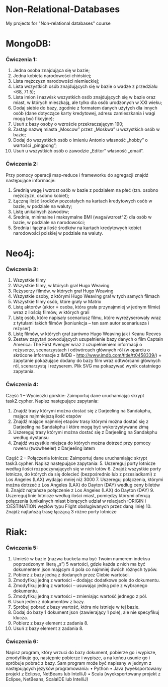# Non-Relational-Databases

My projects for "Non-relational databases" course


# MongoDB:
### Ćwiczenia 1:
1.	Jedna osoba znajdująca się w bazie; 
2.	Jedna kobieta narodowości chińskiej; 
3.	Lista mężczyzn narodowości niemieckiej;
4.	Lista wszystkich osób znajdujących się w bazie o wadze z przedziału <68, 71.5);
5.	Lista imion i nazwisk wszystkich osób znajdujących się w bazie oraz miast, w których mieszkają, ale tylko dla osób urodzonych w XXI wieku; 
6.	Dodaj siebie do bazy, zgodnie z formatem danych użytych dla innych osób (dane dotyczące karty kredytowej, adresu zamieszkania i wagi mogą być fikcyjne); 
7.	Usuń z bazy osoby o wzroście przekraczającym 190; 
8.	 Zastąp nazwę miasta „Moscow” przez „Moskwa” u wszystkich osób w bazie; 
9.	Dodaj do wszystkich osób o imieniu Antonio własność „hobby” o wartości „pingpong”; 
10.	Usuń u wszystkich osób o zawodzie „Editor” własność „email”. 

### Ćwiczenia 2:
Przy pomocy operacji map-reduce i  frameworku do agregacji znajdź następujące informacje: 
1.	Średnią wagę i wzrost osób w bazie z podziałem na płeć (tzn. osobno mężczyzn, osobno kobiet); 
2.	Łączną ilość środków pozostałych na kartach kredytowych osób w bazie, w podziale na waluty; 
3.	Listę unikalnych zawodów; 
4.	Średnie, minimalne i maksymalne BMI (waga/wzrost^2) dla osób w bazie, w podziale na narodowości; 
5.	Średnia i łączna ilość środków na kartach kredytowych kobiet narodowości polskiej w podziale na waluty.


# Neo4j:
### Ćwiczenia 3:
1.	Wszystkie filmy
2.	Wszystkie filmy, w których grał Hugo Weaving 
3.	Reżyserzy filmów, w których grał Hugo Weaving 
4.	Wszystkie osoby, z którymi Hugo Weaving grał w tych samych filmach 
5.	Wszystkie filmy osób, które grały w Matrix
6.	Listę aktorów (aktor = osoba, która grała przynajmniej w jednym filmie) wraz z ilością filmów, w których grali 
7.	Listę osób, które napisały scenariusz filmu, które wyreżyserowały wraz z tytułami takich filmów (koniunkcja – ten sam autor scenariusza i reżyser) 
8.	Listę filmów, w których grał zarówno Hugo Weaving jak i Keanu Reeves 
9.	Zestaw zapytań powodujących uzupełnienie bazy danych o film Captain America: The First Avenger wraz z uzupełnieniem informacji o reżyserze, scenarzystach i odtwórcach głównych ról (w oparciu o skrócone informacje z IMDB - http://www.imdb.com/title/tt0458339/) + zapytanie pokazujące dodany do bazy film wraz odtwórcami głównych ról, scenarzystą i reżyserem. Plik SVG ma pokazywać wynik ostatniego zapytania.  

### Ćwiczenia 4:
Część 1 – Wycieczki górskie:
Zaimportuj dane uruchamiając skrypt task2.cypher. Napisz następujące zapytania:  
1.	Znajdź trasy którymi można dostać się z Darjeeling na Sandakphu, mające najmniejszą ilość etapów 
2.	Znajdź mające najmniej etapów trasy którymi można dostać się z Darjeeling na Sandakphu i które mogą być wykorzystywane zimą 
3.	Uszereguj trasy którymi można dostać się z Darjeeling na Sandakphu według dystansu 
4.	Znajdź wszystkie miejsca do których można dotrzeć przy pomocy roweru (twowheeler) z Darjeeling latem

Część 2 – Połączenia lotnicze:
Zaimportuj dane uruchamiając skrypt task3.cypher. Napisz następujące zapytania:
5.	Uszereguj porty lotnicze według ilości rozpoczynających się w nich lotów
6.	Znajdź wszystkie porty lotnicze, do których da się dolecieć (bezpośrednio lub z przesiadkami) z Los Angeles (LAX) wydając mniej niż 3000 
7.	Uszereguj połączenia, którymi można dotrzeć z Los Angeles (LAX) do Dayton (DAY) według ceny biletów 
8.	Znajdź najtańsze połączenie z Los Angeles (LAX) do Dayton (DAY) 
9.	Uszereguj linie lotnicze według ilości miast, pomiędzy którymi oferują połączenia (unikalnych miast biorących udział w relacjach :ORIGIN i :DESTINATION węzłów typu Flight obsługiwanych przez daną linię) 
10.	Znajdź najtańszą trasę łączącą 3 różne porty lotnicze


# Riak:
### Ćwiczenia 5:
1.	Umieść w bazie (nazwa bucketa ma być Twoim numerem indeksu poprzedzonym literą „s”) 5 wartości, gdzie każda z nich ma być dokumentem json mającym 4 pola co najmniej dwóch różnych typów. 
2.	Pobierz z bazy jedną z dodanych przez Ciebie wartości. 
3.	Zmodyfikuj jedną z wartości – dodając dodatkowe pole do dokumentu. 
4.	Zmodyfikuj jedną z wartości – usuwając jedną pole z wybranego dokumentu. 
5.	Zmodyfikuj jedną z wartości – zmieniając wartość jednego z pól.  
6.	Usuń jeden z dokumentów z bazy. 
7.	Spróbuj pobrać z bazy wartość, która nie istnieje w tej bazie. 
8.	Dodaj do bazy 1 dokument json (zawierający 1 pole), ale nie specyfikuj klucza. 
9.	Pobierz z bazy element z zadania 8. 
10.	Usuń z bazy element z zadania 8. 

### Ćwiczenia 6:
Napisz program, który wrzuci do bazy dokument, pobierze go i wypisze, zmodyfikuje go, następnie pobierze i wypisze, a na końcu usunie go i spróbuje pobrać z bazy. Sam program może być napisany w jednym z następujących języków programowania: 
•	Python 
•	Java (wyeksportowany projekt z Eclipse, NetBeans lub IntelliJ) 
•	Scala (wyeksportowany projekt z Eclipse, NetBeans, ScalaIDE lub IntelliJ)
